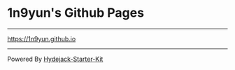 # 1n9yun's Github Pages

---

<https://1n9yun.github.io>

---
Powered By [Hydejack-Starter-Kit](https://github.com/hydecorp/hydejack-starter-kit)
